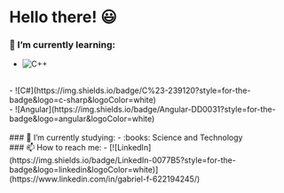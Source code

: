 # Hello there! :smiley:

### 🌱 I’m currently learning:
  - ![C++](https://img.shields.io/badge/C%2B%2B-00599C?style=for-the-badge&logo=c%2B%2B&logoColor=white)    
   <br>
  - ![C#](https://img.shields.io/badge/C%23-239120?style=for-the-badge&logo=c-sharp&logoColor=white)     
   <br>
  - ![Angular](https://img.shields.io/badge/Angular-DD0031?style=for-the-badge&logo=angular&logoColor=white)    
   <br><br>
### 🔭 I’m currently studying:  
   -  :books: Science and Technology  
  <br>
### 📫 How to reach me:  
 -  [![LinkedIn](https://img.shields.io/badge/LinkedIn-0077B5?style=for-the-badge&logo=linkedin&logoColor=white)](https://www.linkedin.com/in/gabriel-f-622194245/)

